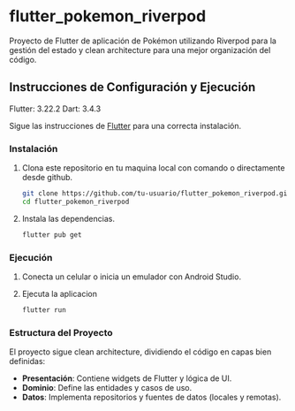 # flutter_pokemon_riverpod

 Proyecto de Flutter de aplicación de Pokémon utilizando Riverpod para la gestión del estado y clean architecture para una mejor organización del código.

## Instrucciones de Configuración y Ejecución

Flutter: 3.22.2
Dart: 3.4.3

Sigue las instrucciones de [Flutter](https://flutter.dev/) para una correcta instalación.

### Instalación

1. Clona este repositorio en tu maquina local con comando o directamente desde github.

   ```bash
   git clone https://github.com/tu-usuario/flutter_pokemon_riverpod.git
   cd flutter_pokemon_riverpod
   ```

2. Instala las dependencias.
   
   ```bash
   flutter pub get
   ```

### Ejecución

1. Conecta un celular o inicia un emulador con Android Studio.

2. Ejecuta la aplicacion

   ```bash
   flutter run
   ```

### Estructura del Proyecto

El proyecto sigue clean architecture, dividiendo el código en capas bien definidas:

- **Presentación**: Contiene widgets de Flutter y lógica de UI.
- **Dominio**: Define las entidades y casos de uso.
- **Datos**: Implementa repositorios y fuentes de datos (locales y remotas).